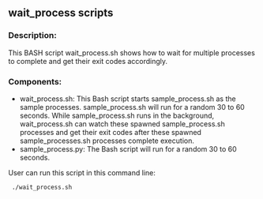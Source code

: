 ## wait_process scripts

### Description:
This BASH script wait_process.sh shows how to wait for multiple processes to complete and get their exit codes accordingly.

### Components:
- wait_process.sh: This Bash script starts sample_process.sh as the sample processes.  sample_process.sh will run for a random 30 to 60 seconds. While sample_process.sh runs in the background, wait_process.sh can watch these spawned sample_process.sh processes and get their exit codes after these spawned sample_processes.sh processes complete execution. 
- sample_process.py: The Bash script will run for a random 30 to 60 seconds.

User can run this script in this command line:

``` ./wait_process.sh```

